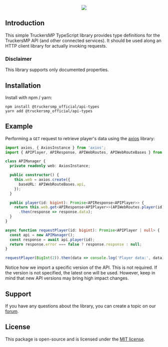 <p align="center"><img src="https://truckersmp.com/assets/img/truckersmp-logo-sm.png"></p>

## Introduction

This simple TruckersMP TypeScript library provides type definitions for the TruckersMP API (and other connected
services). It should be used along an HTTP client library for actually invoking requests.

### Disclaimer

This library supports only documented properties.

## Installation

Install with npm / yarn:

```
npm install @truckersmp_official/api-types
yarn add @truckersmp_official/api-types
```

## Example

Performing a `GET` request to retrieve player's data using the [axios](https://github.com/axios/axios) library:

```ts
import axios, { AxiosInstance } from 'axios';
import { APIPlayer, APIResponse, APIWebRoutes, APIWebRouteBases } from '@truckersmp/api-types/v2';

class APIManager {
  private readonly web: AxiosInstance;

  public constructor() {
    this.web = axios.create({
      baseURL: APIWebRouteBases.api,
    });
  }

  public player(id: bigint): Promise<APIResponse<APIPlayer>> {
    return this.web.get<APIResponse<APIPlayer>>(APIWebRoutes.player(id))
      .then(response => response.data);
  }
}

async function requestPlayer(id: bigint): Promise<APIPlayer | null> {
  const api = new APIManager();
  const response = await api.player(id);
  return response.error === false ? response.response : null;
}

requestPlayer(BigInt(2)).then(data => console.log('Player data:', data));
```

Notice how we import a specific version of the API. This is not required. If the version is not specified,
the latest one will be used. However, keep in mind that new API versions may bring high impact changes.

## Support

If you have any questions about the library, you can create a topic on our
[forum](https://forum.truckersmp.com/index.php?/forum/198-developer-portal/).

## License

This package is open-source and is licensed under the [MIT license](LICENSE.md).
